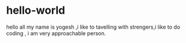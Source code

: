 # hello-world
hello all
my name is yogesh ,i like to tavelling with strengers,i like to do coding , i am very approachable person.
